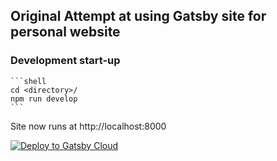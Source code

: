 ## Original Attempt at using Gatsby site for personal website

### Development start-up

    ```shell
    cd <directory>/
    npm run develop
    ```

Site now runs at http://localhost:8000

[<img src="https://www.gatsbyjs.com/deploynow.svg" alt="Deploy to Gatsby Cloud">](https://www.gatsbyjs.com/dashboard/deploynow?url=https://github.com/gatsbyjs/gatsby-starter-minimal)
